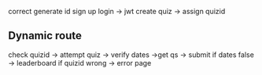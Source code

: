 
correct generate id
sign up login -> jwt 
create quiz -> assign quizid

## Dynamic route
check quizid  -> attempt quiz -> verify dates ->get qs -> submit
if dates false -> leaderboard
if quizid wrong -> error page